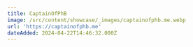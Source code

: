 ```yaml
---
title: CaptainOfPhB
image: /src/content/showcase/_images/captainofphb.me.webp
url: 'https://captainofphb.me'
dateAdded: 2024-04-22T14:46:32.000Z
---
```


